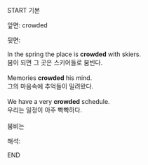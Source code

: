 START
기본

앞면:
crowded


뒷면:
<div>In the spring the place is <strong>crowded</strong> with skiers. </div><div><div>봄이 되면 그 곳은 스키어들로 붐빈다.</div></div><div><br></div><div><div>Memories <strong>crowded</strong> his mind. </div><div><div>그의 마음속에 추억들이 밀려왔다.</div></div></div><div><br></div><div><div>We have a very <strong>crowded</strong> schedule. </div><div><div>우리는 일정이 아주 빡빡하다.</div></div></div><div><br></div><div>붐비는</div>


해석:
<!--ID: 1746614453703-->
END